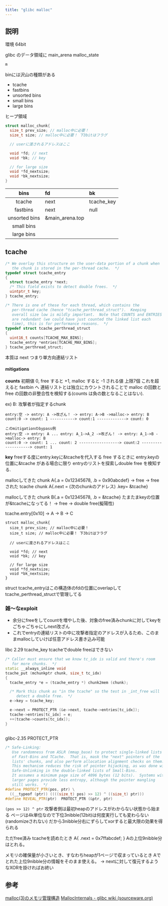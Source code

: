 ```yaml
---
title: "glibc malloc"
---
```


## 説明

環境
64bit

glibc のデータ領域に main_arena
malloc_state
```cpp
m
```

binには沢山の種類がある
- tcache
- fastbins
- unsorted bins
- small bins
- large bins

ヒープ領域
```cpp
struct malloc_chunk{
  size_t prev_size; // malloc中に必要！
  size_t size; // malloc中に必要！ 下3bitはフラグ

  // userに渡されるアドレスはここ

  void *fd; // next
  void *bk; // key

  // for large size
  void *fd_nextsize;
  void *bk_nextsize;
}
```

| bins   | fd | bk |
|:------:|:---|:---|
| tcache | next | tcache_key |
| fastbins | next | null |
| unsorted bins | &main_arena.top |  |
| small bins |  |  |
| large bins |  |  |

## tcache

```cpp
/* We overlay this structure on the user-data portion of a chunk when
   the chunk is stored in the per-thread cache.  */
typedef struct tcache_entry
{
  struct tcache_entry *next;
  /* This field exists to detect double frees.  */
  uintptr_t key;
} tcache_entry;

/* There is one of these for each thread, which contains the
   per-thread cache (hence "tcache_perthread_struct").  Keeping
   overall size low is mildly important.  Note that COUNTS and ENTRIES
   are redundant (we could have just counted the linked list each
   time), this is for performance reasons.  */
typedef struct tcache_perthread_struct
{
  uint16_t counts[TCACHE_MAX_BINS];
  tcache_entry *entries[TCACHE_MAX_BINS];
} tcache_perthread_struct;
```
本質は next つまり単方向連結リスト

#### mitigations
**counts**
初期値 0, free すると +1, malloc すると -1 される値
上限7個 これを超えると fastbin へ
連結リストとは独立にカウントされることで malloc の回数と free の回数の非整合性を検知する(counts は負の数となることはない).

ex)
B: 攻撃者が指定するchunk
```
entry:空 -> entry: A ->改ざん！ -> entry: A->B ->malloc-> entry: B
count:0 -> count: 1 -----------> count:1 -------------> count: 0

このmitigationのbypass例
entry:空 -> entry: A ... entry: A_1->A_2 ->改ざん！ -> entry: A_1->B ->malloc-> entry: B
count:0 -> count: 1 ... count: 2 ------------------> count:2 --------------------> count: 1
```
**key**
freeする度にentry.keyに&tcacheを代入する
free するときに entry.keyの位置に&tcache がある場合に限り
entryのリストを探索しdouble free を検知する.

mallocしてきた chunk A{.a = 0x12345678, .b = 0x90abcdef}
-> free ->
freeされた tcache chunk A{.next = (次のchunkのアドレス) .key= &tcache}

mallocしてきた chunk B{.a = 0x12345678, .b = &tcache} たまたまkeyの位置が&tcacheになってる！
-> free -> double free(擬陽性)

tcache.entry[0x10] -> A -> B -> C

```
struct malloc_chunk{
  size_t prev_size; // malloc中に必要！
  size_t size; // malloc中に必要！ 下3bitはフラグ

  // userに渡されるアドレスはここ

  void *fd; // next
  void *bk; // key

  // for large size
  void *fd_nextsize;
  void *bk_nextsize;
}
```

struct tcache_entryはこの構造体のfdの位置にoverlapしてtcache_perthread_structで管理してる
### 雑〜なexploit
- 余分にfreeをしてcountを増やした後、対象のfree済みchunkに対してkeyをごちゃごちゃにしnext改ざん
- これでentryの連結リストの中に攻撃者指定のアドレスが入るため、このままmallocしていけば任意アドレス書き込み可能


libc 2.29 tcache_key
tcacheでdouble freeはできない

```cpp
/* Caller must ensure that we know tc_idx is valid and there's room
   for more chunks.  */
static __always_inline void
tcache_put (mchunkptr chunk, size_t tc_idx)
{
  tcache_entry *e = (tcache_entry *) chunk2mem (chunk);

  /* Mark this chunk as "in the tcache" so the test in _int_free will
     detect a double free.  */
  e->key = tcache_key;

  e->next = PROTECT_PTR (&e->next, tcache->entries[tc_idx]);
  tcache->entries[tc_idx] = e;
  ++(tcache->counts[tc_idx]);
}
```

##

glibc-2.35
PROTECT_PTR
```cpp
/* Safe-Linking:
   Use randomness from ASLR (mmap_base) to protect single-linked lists
   of Fast-Bins and TCache.  That is, mask the "next" pointers of the
   lists' chunks, and also perform allocation alignment checks on them.
   This mechanism reduces the risk of pointer hijacking, as was done with
   Safe-Unlinking in the double-linked lists of Small-Bins.
   It assumes a minimum page size of 4096 bytes (12 bits).  Systems with
   larger pages provide less entropy, although the pointer mangling
   still works.  */
#define PROTECT_PTR(pos, ptr) \
  ((__typeof (ptr)) ((((size_t) pos) >> 12) ^ ((size_t) ptr)))
#define REVEAL_PTR(ptr)  PROTECT_PTR (&ptr, ptr)
```
`(pos >> 12) ^ ptr`
攻撃者側は最初heapのアドレスがわからない状態から始まる
ページは4k単位なので下位3nibble(12bit)は何度実行しても変わらない(randomizeされない)
だから3nibble分右にずらしてxorすると最大限の効果を得られる

ただfree済み tcacheを読めたとき
A{
.next = 0x7ffabcdef;
}
Aの上位9nibble分はとれる。

メモリの確保量が小さいとき、すなわちheapが1ページで収まっているとき
Aでとれた上位9nibble分の情報をそのまま使える。
-> nextに対して復元するようなXORを掛ければお終い

## 参考
[malloc(3)のメモリ管理構造](https://www.valinux.co.jp/technologylibrary/document/linux/malloc0001/)
[MallocInternals - glibc wiki (sourceware.org)](https://sourceware.org/glibc/wiki/MallocInternals)
